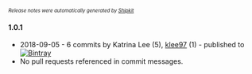 <sup><sup>*Release notes were automatically generated by [Shipkit](http://shipkit.org/)*</sup></sup>

#### 1.0.1
 - 2018-09-05 - 6 commits by Katrina Lee (5), [klee97](https://github.com/klee97) (1) - published to [![Bintray](https://img.shields.io/badge/Bintray-1.0.1-green.svg)](https://bintray.com/shipkit-bootstrap/bootstrap/maven/1.0.1)
 - No pull requests referenced in commit messages.

